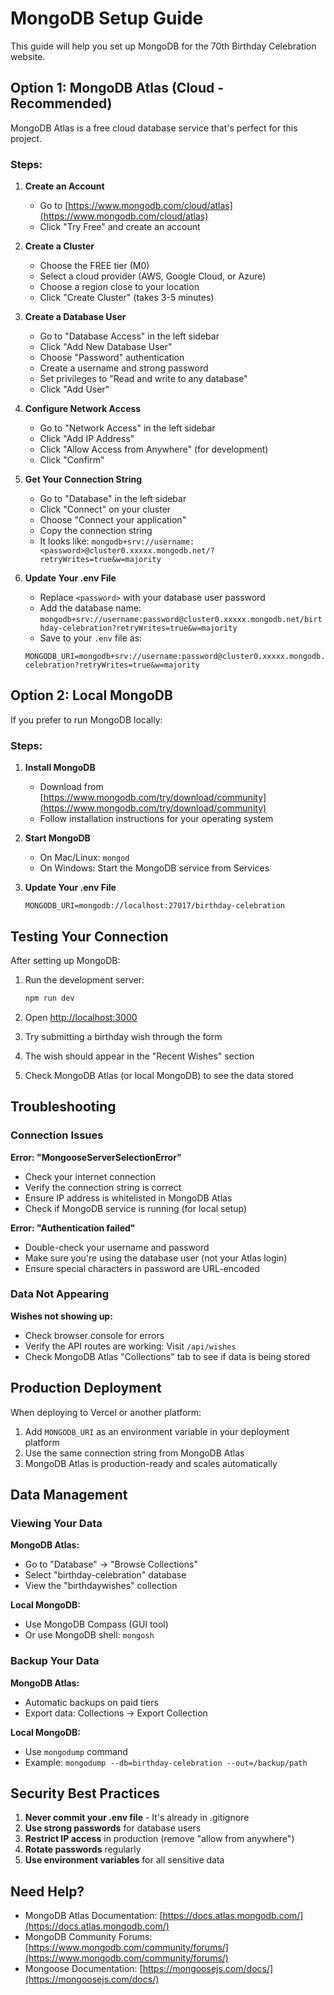 # MongoDB Setup Guide

This guide will help you set up MongoDB for the 70th Birthday Celebration website.

## Option 1: MongoDB Atlas (Cloud - Recommended)

MongoDB Atlas is a free cloud database service that's perfect for this project.

### Steps:

1. **Create an Account**
   - Go to [https://www.mongodb.com/cloud/atlas](https://www.mongodb.com/cloud/atlas)
   - Click "Try Free" and create an account

2. **Create a Cluster**
   - Choose the FREE tier (M0)
   - Select a cloud provider (AWS, Google Cloud, or Azure)
   - Choose a region close to your location
   - Click "Create Cluster" (takes 3-5 minutes)

3. **Create a Database User**
   - Go to "Database Access" in the left sidebar
   - Click "Add New Database User"
   - Choose "Password" authentication
   - Create a username and strong password
   - Set privileges to "Read and write to any database"
   - Click "Add User"

4. **Configure Network Access**
   - Go to "Network Access" in the left sidebar
   - Click "Add IP Address"
   - Click "Allow Access from Anywhere" (for development)
   - Click "Confirm"

5. **Get Your Connection String**
   - Go to "Database" in the left sidebar
   - Click "Connect" on your cluster
   - Choose "Connect your application"
   - Copy the connection string
   - It looks like: `mongodb+srv://username:<password>@cluster0.xxxxx.mongodb.net/?retryWrites=true&w=majority`

6. **Update Your .env File**
   - Replace `<password>` with your database user password
   - Add the database name: `mongodb+srv://username:password@cluster0.xxxxx.mongodb.net/birthday-celebration?retryWrites=true&w=majority`
   - Save to your `.env` file as:
   ```
   MONGODB_URI=mongodb+srv://username:password@cluster0.xxxxx.mongodb.net/birthday-celebration?retryWrites=true&w=majority
   ```

## Option 2: Local MongoDB

If you prefer to run MongoDB locally:

### Steps:

1. **Install MongoDB**
   - Download from [https://www.mongodb.com/try/download/community](https://www.mongodb.com/try/download/community)
   - Follow installation instructions for your operating system

2. **Start MongoDB**
   - On Mac/Linux: `mongod`
   - On Windows: Start the MongoDB service from Services

3. **Update Your .env File**
   ```
   MONGODB_URI=mongodb://localhost:27017/birthday-celebration
   ```

## Testing Your Connection

After setting up MongoDB:

1. Run the development server:
   ```bash
   npm run dev
   ```

2. Open [http://localhost:3000](http://localhost:3000)

3. Try submitting a birthday wish through the form

4. The wish should appear in the "Recent Wishes" section

5. Check MongoDB Atlas (or local MongoDB) to see the data stored

## Troubleshooting

### Connection Issues

**Error: "MongooseServerSelectionError"**
- Check your internet connection
- Verify the connection string is correct
- Ensure IP address is whitelisted in MongoDB Atlas
- Check if MongoDB service is running (for local setup)

**Error: "Authentication failed"**
- Double-check your username and password
- Make sure you're using the database user (not your Atlas login)
- Ensure special characters in password are URL-encoded

### Data Not Appearing

**Wishes not showing up:**
- Check browser console for errors
- Verify the API routes are working: Visit `/api/wishes`
- Check MongoDB Atlas "Collections" tab to see if data is being stored

## Production Deployment

When deploying to Vercel or another platform:

1. Add `MONGODB_URI` as an environment variable in your deployment platform
2. Use the same connection string from MongoDB Atlas
3. MongoDB Atlas is production-ready and scales automatically

## Data Management

### Viewing Your Data

**MongoDB Atlas:**
- Go to "Database" → "Browse Collections"
- Select "birthday-celebration" database
- View the "birthdaywishes" collection

**Local MongoDB:**
- Use MongoDB Compass (GUI tool)
- Or use MongoDB shell: `mongosh`

### Backup Your Data

**MongoDB Atlas:**
- Automatic backups on paid tiers
- Export data: Collections → Export Collection

**Local MongoDB:**
- Use `mongodump` command
- Example: `mongodump --db=birthday-celebration --out=/backup/path`

## Security Best Practices

1. **Never commit your .env file** - It's already in .gitignore
2. **Use strong passwords** for database users
3. **Restrict IP access** in production (remove "allow from anywhere")
4. **Rotate passwords** regularly
5. **Use environment variables** for all sensitive data

## Need Help?

- MongoDB Atlas Documentation: [https://docs.atlas.mongodb.com/](https://docs.atlas.mongodb.com/)
- MongoDB Community Forums: [https://www.mongodb.com/community/forums/](https://www.mongodb.com/community/forums/)
- Mongoose Documentation: [https://mongoosejs.com/docs/](https://mongoosejs.com/docs/)
